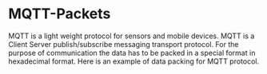 # MQTT-Packets
MQTT is a light weight protocol for sensors and mobile devices. MQTT is a Client Server publish/subscribe messaging transport protocol. 
For the purpose of communication the data has to be packed in a special format in hexadecimal format. Here is an example of data packing for MQTT protocol.
